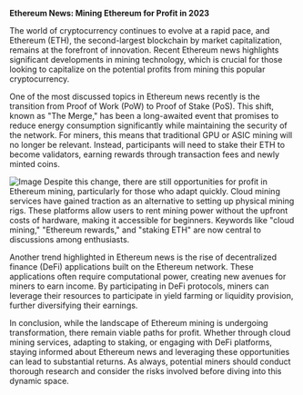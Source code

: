 **Ethereum News: Mining Ethereum for Profit in 2023**

The world of cryptocurrency continues to evolve at a rapid pace, and Ethereum (ETH), the second-largest blockchain by market capitalization, remains at the forefront of innovation. Recent Ethereum news highlights significant developments in mining technology, which is crucial for those looking to capitalize on the potential profits from mining this popular cryptocurrency.

One of the most discussed topics in Ethereum news recently is the transition from Proof of Work (PoW) to Proof of Stake (PoS). This shift, known as "The Merge," has been a long-awaited event that promises to reduce energy consumption significantly while maintaining the security of the network. For miners, this means that traditional GPU or ASIC mining will no longer be relevant. Instead, participants will need to stake their ETH to become validators, earning rewards through transaction fees and newly minted coins.


![Image](https://github.com/user-attachments/assets/31692037-0104-4703-abd1-696b6a7dd41b)
Despite this change, there are still opportunities for profit in Ethereum mining, particularly for those who adapt quickly. Cloud mining services have gained traction as an alternative to setting up physical mining rigs. These platforms allow users to rent mining power without the upfront costs of hardware, making it accessible for beginners. Keywords like "cloud mining," "Ethereum rewards," and "staking ETH" are now central to discussions among enthusiasts.

Another trend highlighted in Ethereum news is the rise of decentralized finance (DeFi) applications built on the Ethereum network. These applications often require computational power, creating new avenues for miners to earn income. By participating in DeFi protocols, miners can leverage their resources to participate in yield farming or liquidity provision, further diversifying their earnings.

In conclusion, while the landscape of Ethereum mining is undergoing transformation, there remain viable paths for profit. Whether through cloud mining services, adapting to staking, or engaging with DeFi platforms, staying informed about Ethereum news and leveraging these opportunities can lead to substantial returns. As always, potential miners should conduct thorough research and consider the risks involved before diving into this dynamic space.